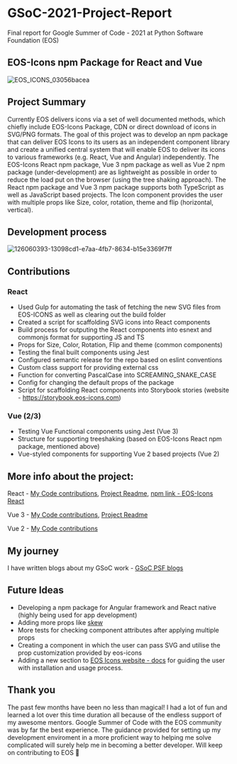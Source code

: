 # GSoC-2021-Project-Report
Final report for Google Summer of Code - 2021 at Python Software Foundation (EOS)
## EOS-Icons npm Package for React and Vue
![EOS_ICONS_03056bacea](https://user-images.githubusercontent.com/54861487/129490915-26b618e4-6cf5-415d-952e-76c83f181bbc.png)

## Project Summary
Currently EOS delivers icons via a set of well documented methods, which chiefly include EOS-Icons Package, CDN or direct download of icons in SVG/PNG formats. The goal of this project was to develop an npm package that can deliver EOS Icons to its users as an independent component library and create a unified central system that will enable EOS to deliver its icons to various frameworks (e.g. React, Vue and Angular) independently. The EOS-Icons React npm package, Vue 3 npm package as well as Vue 2 npm package (under-development) are as lightweight as possible in order to reduce the load put on the browser (using the tree shaking approach). The React npm package and Vue 3 npm package supports both TypeScript as well as JavaScript based projects. The Icon component provides the user with multiple props like Size, color, rotation, theme and flip (horizontal, vertical).

## Development process
![126060393-13098cd1-e7aa-4fb7-8634-b15e3369f7ff](https://user-images.githubusercontent.com/54861487/129492131-9bacd2b2-8b74-4f28-a2bd-ac0eab78d228.png)

## Contributions
### React
- Used Gulp for automating the task of fetching the new SVG files from EOS-ICONS as well as clearing out the build folder
- Created a script for scaffolding SVG icons into React components
- Build process for outputing the React components into esnext and commonjs format for supporting JS and TS
- Props for Size, Color, Rotation, Flip and theme (common components)
- Testing the final built components using Jest
- Configured semantic release for the repo based on eslint conventions
- Custom class support for providing external css
- Function for converting PascalCase into SCREAMING_SNAKE_CASE
- Config for changing the default props of the package
- Script for scaffolding React components into Storybook stories (website - https://storybook.eos-icons.com)
### Vue (2/3)
- Testing Vue Functional components using Jest (Vue 3)
- Structure for supporting treeshaking (based on EOS-Icons React npm package, mentioned above)
- Vue-styled components for supporting Vue 2 based projects (Vue 2)
## More info about the project:
React - [My Code contributions](https://github.com/EOS-uiux-Solutions/eos-icons-react/pulls?q=is%3Apr+is%3Aclosed+author%3Avinayaksh42), [Project Readme](https://github.com/EOS-uiux-Solutions/eos-icons-react/blob/main/README.md), [npm link - EOS-Icons React](https://www.npmjs.com/package/eos-icons-react)

Vue 3 - [My Code contributions](https://github.com/EOS-uiux-Solutions/eos-icons-vue/pulls?q=is%3Apr+is%3Aclosed+author%3Avinayaksh42), [Project Readme](https://github.com/EOS-uiux-Solutions/eos-icons-vue/blob/main/README.md)

Vue 2 - [My Code contributions](https://github.com/EOS-uiux-Solutions/eos-icons-vue2/pulls)

## My journey
I have written blogs about my GSoC work - [GSoC PSF blogs](https://blogs.python-gsoc.org/en/vinayaksh42s-blog/)

## Future Ideas
- Developing a npm package for Angular framework and React native (highly being used for app development)
- Adding more props like [skew](https://developer.mozilla.org/en-US/docs/Web/SVG/Attribute/transform#skewx)
- More tests for checking component attributes after applying multiple props
- Creating a component in which the user can pass SVG and utilise the prop customization provided by eos-icons
- Adding a new section to [EOS Icons website - docs](https://eos-icons.com/docs) for guiding the user with installation and usage process.

## Thank you
The past few months have been no less than magical! I had a lot of fun and learned a lot over this time duration all because of the endless support of my awesome mentors. Google Summer of Code with the EOS community was by far the best experience. The guidance provided for setting up my development enviroment in a more proficient way to helping me solve complicated will surely help me in becoming a better developer. Will keep on contributing to EOS 💖
